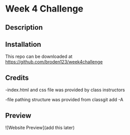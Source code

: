 # Week 4 Challenge

## Description

## Installation

This repo can be downloaded at https://github.com/broden123/week4challenge

## Credits

-index.html and css file was provided by class instructors

-file pathing structure was provided from classgit add -A

## Preview

![Website Preview](add this later)
